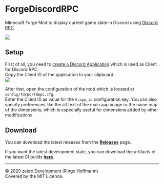 # ForgeDiscordRPC

Minecraft Forge Mod to display current game state in Discord using [Discord RPC](https://discord.com/developers/docs/topics/rpc).

![](https://i.imgur.com/zttMIgL.png)

## Setup

First of all, you need to [create a Discord Application](https://discordapp.com/developers/applications) which is used as Client for Discord RPC.  
Copy the Client ID of the application to your clipboard.  
![](https://i.imgur.com/PGQO52W.png)

After that, open the configuration of the mod which is located at `config/fdrpc/fdepc.cfg`.  
Enter the Client ID as value for the `S:app_id` configuration key. You can also specify preferences like the alt text of the main app image or the name map of the dimensions, which is especially useful for dimensions added by other modifications.

## Download

You can download the latest releases from the [**Releases**](https://github.com/zekroTJA/ForgeDiscordRPC/releases) page.

If you want the latest development state, you can download the artifacts of the latest CI builds [**here**](https://github.com/zekroTJA/ForgeDiscordRPC/actions).

---

© 2020 zekro Development (Ringo Hoffmann)  
Covered by the MIT Licence.
